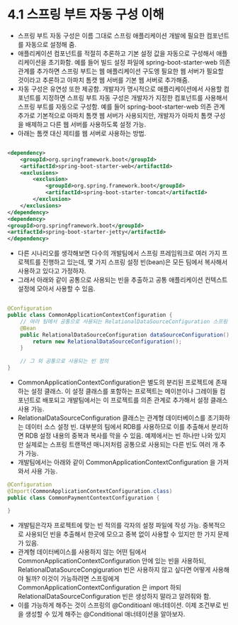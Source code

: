 # 4.1 스프링 부트 자동 구성 이해
- 스프링 부트 자동 구성은 이름 그대로 스프링 애플리케이션 개발에 필요한 컴포넌트를 자동으로 설정해 줌.
- 애플리케이션 컴포넌트를 적절히 추론하고 기본 설정 값을 자동으로 구성해서 애플리케이션을 초기화함. 예를 들어 빌드 설정 파일에 spring-boot-starter-web 의존 관계를 추가하면 스프링 부트는 웹 애플리케이션
구도엥 필요한 웹 서버가 필요할 것이라고 추론하고 아파치 톰캣 웹 서버를 기본 웹 서버로 추가해줌.
- 자동 구성은 유연성 또한 제공함. 개발자가 명시적으로 애플리케이션에서 사용할 컴포넌트를 지정하면 스프링 부트 자동 구성은 개발자가 지정한 컴포넌트를 사용해서 스프링 부트를 자동으로 구성함. 예를 들어 
spring-boot-starter-web 의존 관계 추가로 기본적으로 아파치 톰캣 웹 서버가 사용되지만, 개발자가 아파치 톰캣 구성을 배제하고 다른 웹 서버를 사용하도록 설정 가능.
- 아래는 톰캣 대신 제티를 웹 서버로 사용하는 방법.
```xml

<dependency>
    <groupId>org.springframework.boot</groupId>
    <artifactId>spring-boot-starter-web</artifactId>
    <exclusions>
        <exclusion>
            <groupId>org.spring.framework.boot</groupId>
            <artifactId>spring-boot-starter-tomcat</artifactId>
        </exclusion>
    </exclusions>
</dependency>
<dependency>
<groupId>org.springframework.boot</groupId>
<artifactId>spring-boot-starter-jetty</artifactId>
</dependency>
```
- 다른 시나리오를 생각해보면 다수의 개발팀에서 스프링 프레임워크로 여러 가지 프로젝트를 진행하고 있는데, 몇 가지 스프링 설정 빈(bean)은 모든 팀에서 복사해서 사용하고 있다고 가정하자.
- 그래서 아래와 같이 공통으로 사용되는 빈을 추출하고 공통 애플리케이션 컨텍스트 설정에 모아서 사용할 수 있음.
```java

@Configuration
public class CommonApplicationContextConfiguration {
    // 여러 팀에서 공통으로 사용되는 RelationalDataSourceConfiguration 스프링 빈 생성
    @Bean
    public RelationalDataSourceConfiguration dataSourceConfiguration() {
        return new RelationalDataSourceConfiguration();
    }
    
    // 그 외 공통으로 사용되는 빈 정의
}
```
- CommonApplicationContextConfiguration은 별도의 분리된 프로젝트에 존재하는 설정 클래스. 이 설정 클래스를 포함하는 프로젝트는 메이븐이나 그레이들 컴포넌트로 배포되고 개발팀에서는 이 프로젝트를
의존 관계로 추가해서 설정 클래스 사용 가능.
- RelationalDataSourceConfiguration 클래스는 관계형 데이터베이스를 초기화하는 데이터 소스 설정 빈. 대부분의 팀에서 RDB를 사용하므로 이를 추출해서 분리하면 RDB 설정 내용의 중복과 복사를 막을 수
있음. 예제에서는 빈 하나만 나와 있지만 실제로는 스프링 트랜잭션 매니저처럼 공통으로 사용되는 다른 빈도 여러 개 추가 가능.
- 개발팀에서는 아래와 같이 CommonApplicationContextConfiguration 을 가져와서 사용 가능.
```java
@Configuration
@Import(CommonApplicationContextConfiguration.class)
public class CommonPaymentContextConfiguration {
	
}
```
- 개발팀은각자 프로젝트에 맞는 빈 적의를 각자의 설정 파일에 작성 가능. 중복적으로 사용되던 빈을 추출해서 한곳에 모으고 중복 없이 사용할 수 있지만 한 가지 문제가 있음.
- 관계형 데이터베이스를 사용하지 않는 어떤 팀에서 CommonApplicationContextConfiguration 안에 있는 빈을 사용하되, RelationalDataSourceCongiguration 빈은 사용하지 않고 싶다면 어떻게
사용해야 될까? 이것이 가능하려면 스프링에게 CommonApplicationContextConfiguration 은 import 하되 RelationalDataSourceConfiguration 빈은 생성하지 말라고 알려줘와 함.
- 이를 가능하게 해주는 것이 스프링의 @Conditioanl 애너테이션. 이제 조건부로 빈을 생성할 수 있게 해주는 @Conditional 애너테이션을 알아보자.
